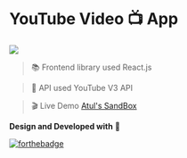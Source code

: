 # YouTube Video :tv: App

![](https://i.imgur.com/3xrtZE7.png)

> :books: Frontend library used
> React.js

> :satellite: API used
> YouTube V3 API

> :clapper: Live Demo
> [Atul's SandBox](https://codesandbox.io/s/lro47r0prm)

**Design and Developed with** :metal:

[![forthebadge](https://forthebadge.com/images/badges/built-with-love.svg)](https://forthebadge.com)